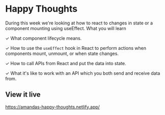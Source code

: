 # Happy Thoughts
During this week we're looking at how to react to changes in state or a component mounting using useEffect.
What you will learn

✓ What component lifecycle means.

✓ How to use the `useEffect` hook in React to perform actions when components mount, unmount, or when state changes.

✓ How to call APIs from React and put the data into state.

✓ What it's like to work with an API which you both send and receive data from.

## View it live

https://amandas-happy-thoughts.netlify.app/
